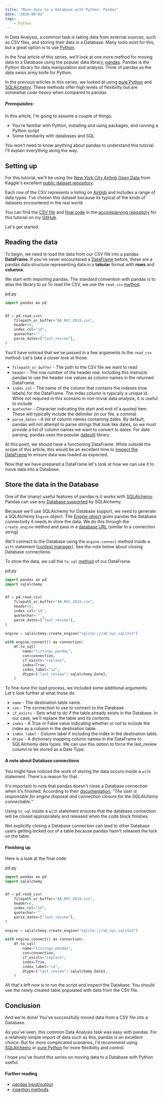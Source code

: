 ```yaml
---
title: "Move data to a Database with Python: Pandas"
date: "2020-09-02"
tags:
    - Python
---
```

In Data Analysis, a common task is taking data from external sources, such as CSV files, and storing their data in a Database. Many tools exist for this, but a great option is to use [Python](https://www.python.org/downloads/).

In the final article of this series, we'll look at one more method for moving data to a Database using the popular data library, [pandas](pandas.pydata.org/). Pandas is *the* Python library for data manipulation and analysis. Think of pandas as the data swiss army knife for Python.

In the previous articles in this series, we looked at using [pure Python](https://www.andrewvillazon.com/move-data-to-db-with-pure-python/) and [SQLAlchemy](https://www.andrewvillazon.com/move-data-to-db-with-pure-python/). These methods offer high levels of flexibility but are somewhat *code-heavy* when compared to pandas.

##### Prerequisites:

In this article, I'm going to assume a couple of things:

* You're familiar with Python, installing and using packages, and running a Python script
* Some familiarity with databases and SQL

You won't need to know anything about pandas to understand this tutorial. I'll explain everything along the way.

## Setting up

For this tutorial, we'll be using the [New York City Airbnb Open Data](https://www.kaggle.com/dgomonov/new-york-city-airbnb-open-data) from Kaggle's excellent [public dataset repository](https://www.kaggle.com/datasets). 

Each row of the CSV represents a listing on [Airbnb](https://www.airbnb.com) and includes a range of data types. I've chosen this dataset because its typical of the kinds of datasets encountered in the real world.

You can find the [CSV file](https://github.com/andrewvillazon/move-data-to-a-db-python/raw/master/AB_NYC_2019.csv) and [final code](https://github.com/andrewvillazon/move-data-to-a-db-python/blob/master/pd.py) in the [accompanying repository](https://github.com/andrewvillazon/move-data-to-a-db-python) for this tutorial on my [GitHub](https://github.com/andrewvillazon).

Let's get started.

## Reading the data

To begin, we need to load the data from our CSV file into a pandas **DataFrame**. If you've never encountered a [DataFrame](https://pandas.pydata.org/pandas-docs/stable/reference/frame.html) before, these are a pandas data structure representing data in a **tabular** format with **rows** and **columns**.

We start with importing pandas. The standard convention with pandas is to alias the library to `pd` To read the CSV, we use the `read_csv` [method](https://pandas.pydata.org/pandas-docs/stable/reference/api/pandas.read_csv.html). 

<div class="code-filename">pd.py</div>

```python
import pandas as pd


df = pd.read_csv(
    filepath_or_buffer="AB_NYC_2019.csv",
    header=0,
    index_col="id",
    quotechar='"',
    parse_dates=["last_review"],
)
```

You'll have noticed that we've passed in a few arguments to the `read_csv` method. Let's take a closer look at those:

* `filepath_or_buffer` - The path to the CSV file we want to read
* `header` - The row number of the header row. Including this instructs pandas to use the header row values as column names in the returned DataFrame.
* `index_col` - The name of the column that contains the indexes (row labels) for the DataFrame. The index column is typically a unique id. While not required in this scenario in non-trivial data analysis, it is useful to include
* `quotechar` - Character indicating the start and end of a quoted item. These will typically include the delimiter (in our file, a comma)
* `parse_dates` - A list of column names containing dates. By default, pandas will not attempt to parse strings that look like dates, so we must provide a list of column names we want to convert to dates. For date parsing, pandas uses the popular [dateutil](https://dateutil.readthedocs.io/en/stable/) library.

At this point, we should have a functioning DataFrame. While outside the scope of this article, this would be an excellent time to [inspect the DataFrame](https://realpython.com/pandas-python-explore-dataset/) to ensure data was loaded as expected.

Now that we have prepared a DataFrame let's look at how we can use it to move data into a Database.

## Store the data in the Database

One of the (many) useful features of pandas is it works with [SQLAlchemy](https://www.sqlalchemy.org/). Pandas can use any [Database supported](https://docs.sqlalchemy.org/en/13/dialects/) by SQLAlchemy.

Because we'll use SQLAlchemy for Database support, we need to generate a SQLAlchemy `Engine` object. The [Engine object](https://docs.sqlalchemy.org/en/13/core/connections.html) gives pandas the database connectivity it needs to store the data. We do this through the `create_engine` method and pass in a [database URL](https://docs.sqlalchemy.org/en/13/core/engines.html?highlight=database%20urls#database-urls) (similar to a connection string).

We'll connect to the Database using the `engine.connect` method inside a `with` statement ([context manager](https://stackabuse.com/python-context-managers/)). See the note below about closing Database connections.

To store the data, we call the `to_sql` [method](https://pandas.pydata.org/pandas-docs/stable/reference/api/pandas.DataFrame.to_sql.html) of our DataFrame. 

<div class="code-filename">pd.py</div>

```python
import pandas as pd
import sqlalchemy


df = pd.read_csv(
    filepath_or_buffer="AB_NYC_2019.csv",
    header=0,
    index_col="id",
    quotechar='"',
    parse_dates=["last_review"],
)

engine = sqlalchemy.create_engine("sqlite:///ab_nyc.sqlite3")

with engine.connect() as connection:
    df.to_sql(
        name="listings_pandas",
        con=connection,
        if_exists="replace",
        index=True,
        index_label="id",
        dtype={"last_review": sqlalchemy.Date},
    )

```

To fine-tune the load process, we included some additional arguments. Let's look further at what those do:
* `name` - The destination table name.
* `con` - The connection to use to connect to the Database.
* `if_exists` - Sets what to do if the table already exists in the Database. In our case, we'll replace the table and its contents.
* `index` - A True or False value indicating whether or not to include the index as a column in the destination table.
* `index_label` - Column label if including the index in the destination table.
* `dtype` - A dictionary mapping column names in the DataFrame to SQLAlchemy data types. We can use this option to force the last_review column to be stored as a Date Type.

#### A note about Database connections

You might have noticed the work of storing the data occurs inside a `with` statement. There's a reason for that.

It's important to note that pandas doesn't close a Database connection when it's finished. According to their [documentation](https://pandas.pydata.org/pandas-docs/stable/reference/api/pandas.DataFrame.to_sql.html), *"The user is responsible for engine disposal and connection closure for the SQLAlchemy connectable."*

Using `to_sql` inside a `with` statement ensures that the database connection will be closed appropriately and released when the code block finishes. 

Not explicitly closing a Database connection can lead to other Database users getting locked out of a table because pandas hasn't released the lock on the table.

#### Finishing up

Here is a look at the final code.

<div class="code-filename">pd.py</div>

```python
import pandas as pd
import sqlalchemy


df = pd.read_csv(
    filepath_or_buffer="AB_NYC_2019.csv",
    header=0,
    index_col="id",
    quotechar='"',
    parse_dates=["last_review"],
)

engine = sqlalchemy.create_engine("sqlite:///ab_nyc.sqlite3")

with engine.connect() as connection:
    df.to_sql(
        name="listings_pandas",
        con=connection,
        if_exists="replace",
        index=True,
        index_label="id",
        dtype={"last_review": sqlalchemy.Date},
    )

```

All that's left now is to run the script and inspect the Database. You should see the newly created table populated with data from the CSV file.

## Conclusion

And we're done! You've successfully moved data from a CSV file into a Database.

As you've seen, this common Data Analysis task was easy with pandas. For a relatively simple import of data such as this, pandas is an excellent choice. But for more complicated scenarios, I'd recommend using [SQLAlchemy](https://www.andrewvillazon.com/move-data-to-db-with-sqlalchemy/) or [pure Python](https://www.andrewvillazon.com/move-data-to-db-with-pure-python/) for more flexibility and control.

I hope you've found this series on moving data to a Database with Python useful. 

#### Further reading
* [pandas input/output](https://pandas.pydata.org/pandas-docs/stable/reference/io.html)
* [insertion methods](https://pandas.pydata.org/pandas-docs/stable/user_guide/io.html#io-sql-method)
